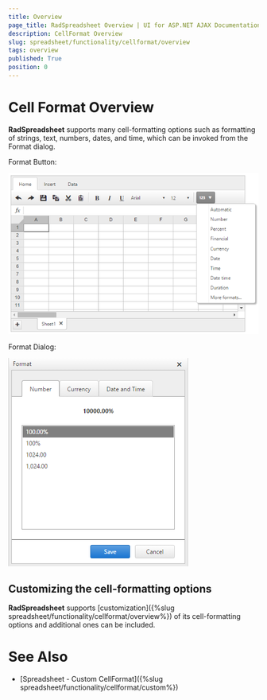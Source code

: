 ```yaml
---
title: Overview
page_title: RadSpreadsheet Overview | UI for ASP.NET AJAX Documentation
description: CellFormat Overview
slug: spreadsheet/functionality/cellformat/overview
tags: overview
published: True
position: 0
---
```


# Cell Format Overview

**RadSpreadsheet** supports many cell-formatting options such as formatting of strings, text, numbers, dates, and time, which can be invoked from the Format dialog. 

Format Button:

![Spreadsheet Format Button](images/spreadsheet-format-button.png) 

Format Dialog:

![Spreadsheet Format Dialog](images/spreadsheet-overview-format-dialog.png) 

## Customizing the cell-formatting options

**RadSpreadsheet** supports [customization]({%slug spreadsheet/functionality/cellformat/overview%}) of its cell-formatting options and additional ones can be included. 

# See Also

* [Spreadsheet - Custom CellFormat]({%slug spreadsheet/functionality/cellformat/custom%})

